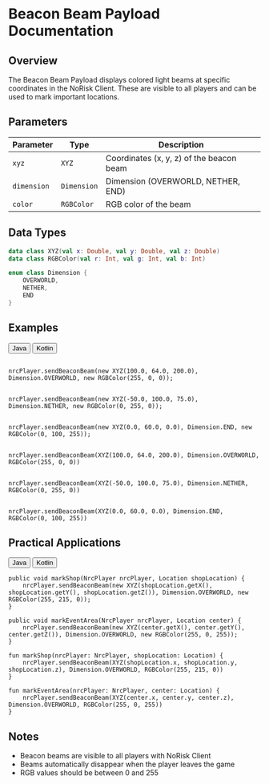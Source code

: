 # Beacon Beam Payload Documentation

## Overview
The Beacon Beam Payload displays colored light beams at specific coordinates in the NoRisk Client. These are visible to all players and can be used to mark important locations.

## Parameters

| Parameter | Type | Description |
|-----------|------|-------------|
| `xyz` | `XYZ` | Coordinates (x, y, z) of the beacon beam |
| `dimension` | `Dimension` | Dimension (OVERWORLD, NETHER, END) |
| `color` | `RGBColor` | RGB color of the beam |

## Data Types
```kotlin
data class XYZ(val x: Double, val y: Double, val z: Double)
data class RGBColor(val r: Int, val g: Int, val b: Int)

enum class Dimension {
    OVERWORLD,
    NETHER,
    END
}
```

## Examples

<div class="code-tab-wrapper">
  <div class="code-tab-buttons">
    <button class="code-tab-button active" data-tab="java">Java</button>
    <button class="code-tab-button" data-tab="kotlin">Kotlin</button>
  </div>

  <div class="code-tab-content">
    <div class="code-tab-panel active" data-tab="java">
      <pre><code class="language-java">
nrcPlayer.sendBeaconBeam(new XYZ(100.0, 64.0, 200.0), Dimension.OVERWORLD, new RGBColor(255, 0, 0));</code></pre>
      <pre><code class="language-java">
nrcPlayer.sendBeaconBeam(new XYZ(-50.0, 100.0, 75.0), Dimension.NETHER, new RGBColor(0, 255, 0));</code></pre>
      <pre><code class="language-java">
nrcPlayer.sendBeaconBeam(new XYZ(0.0, 60.0, 0.0), Dimension.END, new RGBColor(0, 100, 255));</code></pre>
    </div>
    <div class="code-tab-panel" data-tab="kotlin">
      <pre><code class="language-kotlin"> 
nrcPlayer.sendBeaconBeam(XYZ(100.0, 64.0, 200.0), Dimension.OVERWORLD, RGBColor(255, 0, 0))</code></pre>
      <pre><code class="language-kotlin"> 
nrcPlayer.sendBeaconBeam(XYZ(-50.0, 100.0, 75.0), Dimension.NETHER, RGBColor(0, 255, 0))</code></pre>
      <pre><code class="language-kotlin"> 
nrcPlayer.sendBeaconBeam(XYZ(0.0, 60.0, 0.0), Dimension.END, RGBColor(0, 100, 255))</code></pre>
    </div>
  </div>
</div>

## Practical Applications

<div class="code-tab-wrapper">
  <div class="code-tab-buttons">
    <button class="code-tab-button active" data-tab="java">Java</button>
    <button class="code-tab-button" data-tab="kotlin">Kotlin</button>
  </div>

  <div class="code-tab-content">
    <div class="code-tab-panel active" data-tab="java">
      <pre><code class="language-java">public void markShop(NrcPlayer nrcPlayer, Location shopLocation) {
    nrcPlayer.sendBeaconBeam(new XYZ(shopLocation.getX(), shopLocation.getY(), shopLocation.getZ()), Dimension.OVERWORLD, new RGBColor(255, 215, 0));
}</code></pre>
      <pre><code class="language-java">public void markEventArea(NrcPlayer nrcPlayer, Location center) {
    nrcPlayer.sendBeaconBeam(new XYZ(center.getX(), center.getY(), center.getZ()), Dimension.OVERWORLD, new RGBColor(255, 0, 255));
}</code></pre>
    </div>
    <div class="code-tab-panel" data-tab="kotlin">
      <pre><code class="language-kotlin">fun markShop(nrcPlayer: NrcPlayer, shopLocation: Location) {
    nrcPlayer.sendBeaconBeam(XYZ(shopLocation.x, shopLocation.y, shopLocation.z), Dimension.OVERWORLD, RGBColor(255, 215, 0))
}</code></pre>
      <pre><code class="language-kotlin">fun markEventArea(nrcPlayer: NrcPlayer, center: Location) {
    nrcPlayer.sendBeaconBeam(XYZ(center.x, center.y, center.z), Dimension.OVERWORLD, RGBColor(255, 0, 255))
}
</code></pre>
    </div>
  </div>
</div>

## Notes
- Beacon beams are visible to all players with NoRisk Client
- Beams automatically disappear when the player leaves the game
- RGB values should be between 0 and 255